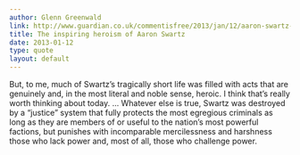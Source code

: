 ```yaml
---
author: Glenn Greenwald
link: http://www.guardian.co.uk/commentisfree/2013/jan/12/aaron-swartz-heroism-suicide1
title: The inspiring heroism of Aaron Swartz
date: 2013-01-12
type: quote
layout: default
---
```

But, to me, much of Swartz’s tragically short life was filled with acts
that are genuinely and, in the most literal and noble sense, heroic.
I think that’s really worth thinking about today. … Whatever else is
true, Swartz was destroyed by a “justice” system that fully protects
the most egregious criminals as long as they are members of or useful
to the nation’s most powerful factions, but punishes with incomparable
mercilessness and harshness those who lack power and, most of all,
those who challenge power.
